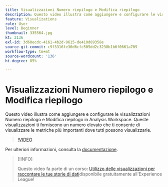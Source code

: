 ```yaml
---
title: Visualizzazioni Numero riepilogo e Modifica riepilogo
description: Questo video illustra come aggiungere e configurare le visualizzazioni Numero riepilogo e Modifica riepilogo in Analysis Workspace. Queste visualizzazioni ti forniscono un numero elevato che ti consente di visualizzare le metriche più importanti dove tutti possono visualizzarle.
feature: Visualizations
role: User
level: Beginner
thumbnail: 335564.jpg
kt: 2136
exl-id: 3d60ecdc-4161-4b2d-9615-de410d89358e
source-git-commit: c9f3316fe30d6cfc505dd2c3238b1b6f0661a709
workflow-type: tm+mt
source-wordcount: '136'
ht-degree: 85%

---
```


# Visualizzazioni Numero riepilogo e Modifica riepilogo

Questo video illustra come aggiungere e configurare le visualizzazioni Numero riepilogo e Modifica riepilogo in Analysis Workspace. Queste visualizzazioni ti forniscono un numero elevato che ti consente di visualizzare le metriche più importanti dove tutti possono visualizzarle.

>[!VIDEO](https://video.tv.adobe.com/v/335564/?quality=12&learn=on)

Per ulteriori informazioni, consulta la [documentazione](https://experienceleague.adobe.com/docs/analytics/analyze/analysis-workspace/visualizations/summary-number-change.html?lang=it).

>[!INFO]
>
> Questo video fa parte di un corso: [Utilizzo delle visualizzazioni per raccontare le tue storie di dati](https://experienceleague.adobe.com/?recommended=Analytics-U-1-2021.1.visualizations&amp;lang=it)disponibile gratuitamente all&#39;Experience League!
